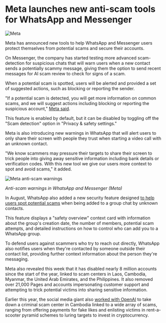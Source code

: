 # Meta launches new anti-scam tools for WhatsApp and Messenger

![Meta](https://www.bleepstatic.com/content/hl-images/2025/04/14/Meta.jpg)

Meta has announced new tools to help WhatsApp and Messenger users protect themselves from potential scams and secure their accounts.

On Messenger, the company has started testing more advanced scam-detection for suspicious chats that will warn users when a new contact sends a potentially scammy message, giving them the option to send recent messages for AI scam review to check for signs of a scam.

When a potential scam is spotted, users will be alerted and provided a set of suggested actions, such as blocking or reporting the sender.

"If a potential scam is detected, you will get more information on common scams, and we will suggest actions including blocking or reporting the suspicious account," [Meta said](https://about.fb.com/news/2025/10/cybersecurity-awareness-month-helping-older-adults-avoid-online-scams/).

This feature is enabled by default, but it can be disabled by toggling off the "Scam detection" option in "Privacy & safety settings."

Meta is also introducing new warnings in WhatsApp that will alert users to only share their screen with people they trust when starting a video call with an unknown contact.

"We know scammers may pressure their targets to share their screen to trick people into giving away sensitive information including bank details or verification codes. With this new tool we give our users more context to spot and avoid scams," it added.

![Meta anti-scam warnings](https://www.bleepstatic.com/images/news/u/1109292/2025/Meta_anti_scam_warnings.jpg)

_Anti-scam warnings in WhatsApp and Messenger (Meta)_

​In August, WhatsApp also added a new security feature designed [to help users spot potential scams](https://www.bleepingcomputer.com/news/security/whatsapp-adds-new-security-feature-to-protect-against-scams/) when being added to a group chat by unknown contacts.

This feature displays a "safety overview" context card with information about the group's creation date, the number of members, potential scam attempts, and detailed instructions on how to control who can add you to a WhatsApp group.

To defend users against scammers who try to reach out directly, WhatsApp also notifies users when they're contacted by someone outside their contact list, providing further context information about the person they're messaging.

Meta also revealed this week that it has disabled nearly 8 million accounts since the start of the year, linked to scam centers in Laos, Cambodia, Myanmar, the United Arab Emirates, and the Philippines. It also removed over 21,000 Pages and accounts impersonating customer support and attempting to trick potential victims into sharing sensitive information. 

Earlier this year, the social media giant also [worked with OpenAI](https://cdn.openai.com/threat-intelligence-reports/5f73af09-a3a3-4a55-992e-069237681620/disrupting-malicious-uses-of-ai-june-2025.pdf) to take down a criminal scam center in Cambodia linked to a wide array of scams, ranging from offering payments for fake likes and enlisting victims in rent-a-scooter pyramid schemes to luring targets to invest in cryptocurrency.